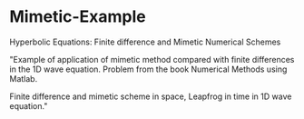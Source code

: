 # Mimetic-Example
Hyperbolic Equations: Finite difference and Mimetic Numerical Schemes

"Example of application of mimetic method compared with finite differences in the 1D wave equation.
Problem from the book Numerical Methods using Matlab.

Finite difference and mimetic scheme in space, Leapfrog in time in 1D wave equation."
